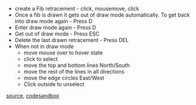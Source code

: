 - create a Fib retracement - click, mousemove, click
- Once a fib is drawn it gets out of draw mode automatically. To get back into draw mode again - Press D
- Enter draw mode again - Press D
- Get out of draw mode - Press ESC
- Delete the last drawn retracement - Press DEL
- When not in draw mode
	- move mouse over to hover state
	- click to select
	- move the top and bottom lines North/South
	- move the rest of the lines in all directions
	- move the edge circles East/West
	- Click outside to unselect

[source](https://github.com/rrag/whalestats-stockcharts/blob/master/docs/lib/charts/CandleStickChartWithFibonacciInteractiveIndicator.js), [codesandbox](https://codesandbox.io/s/github/rrag/whalestats-stockcharts-examples2/tree/master/examples/CandleStickChartWithFibonacciInteractiveIndicator)

